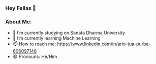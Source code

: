 ### Hey Fellas 👋

### About Me:

- 🔭 I’m currently studying on Sanata Dharma University
- 🌱 I’m currently learning Machine Learning
- 📫 How to reach me: https://www.linkedin.com/in/ario-tua-purba-606097148
- 😄 Pronouns: He/Him

